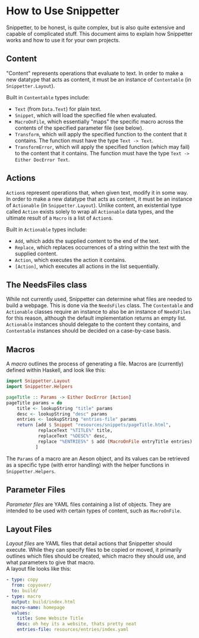 # How to Use Snippetter

Snippetter, to be honest, is quite complex, but is also quite extensive and
capable of complicated stuff. This document aims to explain how Snippetter
works and how to use it for your own projects.

## Content

"Content" represents operations that evaluate to text. In order to make a new datatype that acts as content, it must be an instance of `Contentable` (in `Snippetter.Layout`).

Built in `Contentable` types include:

- `Text` (from `Data.Text`) for plain text.
- `Snippet`, which will load the specified file when evaluated.
- `MacroOnFile`, which essentially "maps" the specific macro across the
  contents of the specified parameter file (see below).
- `Transform`, which will apply the specified function to the content that it
  contains. The function must have the type `Text -> Text`.
- `TransformError`, which will apply the specified function (which may fail) to
  the content that it contains. The function must have the type `Text -> Either
  DocError Text`.

## Actions

`Action`s represent operations that, when given text, modify it in some way. In
order to make a new datatype that acts as content, it must be an instance of
`Actionable` (in `Snippetter.Layout`). Unlike content, an existential type
called `Action` exists solely to wrap all `Actionable` data types, and the
ultimate result of a `Macro` is a list of `Action`s.

Built in `Actionable` types include:

- `Add`, which adds the supplied content to the end of the text.
- `Replace`, which replaces occurrences of a string within the text with the
  supplied content.
- `Action`, which executes the action it contains.
- `[Action]`, which executes all actions in the list sequentially.

## The NeedsFiles class

While not currently used, Snippetter can determine what files are needed to
build a webpage. This is done via the `NeedsFiles` class. The `Contentable` and
`Actionable` classes require an instance to also be an instance of `NeedsFiles`
for this reason, although the default implementation returns an empty list.
`Actionable` instances should delegate to the content they contains, and
`Contentable` instances should be decided on a case-by-case basis.

## Macros

A *macro* outlines the process of generating a file. Macros are (currently)
defined within Haskell, and look like this:

```haskell
import Snippetter.Layout
import Snippetter.Helpers

pageTitle :: Params -> Either DocError [Action]
pageTitle params = do
    title <- lookupString "title" params
    desc <- lookupString "desc" params
    entries <- lookupString "entries-file" params
    return [add $ Snippet "resources/snippets/pageTitle.html",
            replaceText "%TITLE%" title,
            replaceText "%DESC%" desc,
            replace "%ENTRIES%" $ add (MacroOnFile entryTitle entries)
           ]
```

The `Params` of a macro are an Aeson object, and its  values can be retrieved
as a specific type (with error handling) with the helper functions in
`Snippetter.Helpers`.

## Parameter Files

*Parameter files* are YAML files containing a list of objects. They are
intended to be used with certain types of content, such as `MacroOnFile`.

## Layout Files

*Layout files* are YAML files that detail actions that Snippetter should
execute. While they can specify files to be copied or moved, it primarily
outlines which files should be created, which macro they should use, and what
parameters to give that macro.  
A layout file looks like this:

```yaml
- type: copy
  from: copyover/
  to: build/
- type: macro
  output: build/index.html
  macro-name: homepage
  values:
    title: Some Website Title
    desc: oh hey its a website, thats pretty neat
    entries-file: resources/entries/index.yaml
```
